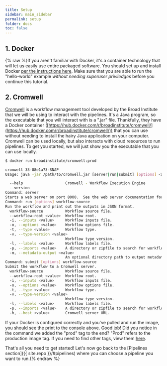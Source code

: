 ```yaml
---
title: Setup
sidebar: main_sidebar
permalink: setup
folder: docs
toc: false
---
```


## 1. Docker

{% raw %}If you aren't familiar with Docker, it's a container technology that will let us easily use entire packaged software. You should set up and install Docker [per the instructions here](https://docs.docker.com/install/). Make sure that you are able to run the "hello-world" example _without needing superuser priviledges_ before you continue this tutorial.

## 2. Cromwell

[Cromwell](http://cromwell.readthedocs.io/en/stable/tutorials/FiveMinuteIntro/) is a workflow management tool developed by the Broad Institute that we will be using to interact with the pipelines. It's a Java program, so the executable that you will interact with is a ".jar" file. Thankfully, they have a Docker container ([https://hub.docker.com/r/broadinstitute/cromwell/](https://hub.docker.com/r/broadinstitute/cromwell/)) that you can use without needing to install the hairy Java application on your computer. Cromwell can be used locally, but also interacts with cloud resources to run pipelines. To get you started, we will just show you the executable that you can use locally.

```bash
$ docker run broadinstitute/cromwell:prod

cromwell 33-88e1a73-SNAP
Usage: java -jar /path/to/cromwell.jar [server|run|submit] [options] <args>...

  --help                   Cromwell - Workflow Execution Engine
  --version                
Command: server
Starts a web server on port 8000.  See the web server documentation for more details about the API endpoints.
Command: run [options] workflow-source
Run the workflow and print out the outputs in JSON format.
  workflow-source          Workflow source file.
  --workflow-root <value>  Workflow root.
  -i, --inputs <value>     Workflow inputs file.
  -o, --options <value>    Workflow options file.
  -t, --type <value>       Workflow type.
  -v, --type-version <value>
                           Workflow type version.
  -l, --labels <value>     Workflow labels file.
  -p, --imports <value>    A directory or zipfile to search for workflow imports.
  -m, --metadata-output <value>
                           An optional directory path to output metadata.
Command: submit [options] workflow-source
Submit the workflow to a Cromwell server.
  workflow-source          Workflow source file.
  --workflow-root <value>  Workflow root.
  -i, --inputs <value>     Workflow inputs file.
  -o, --options <value>    Workflow options file.
  -t, --type <value>       Workflow type.
  -v, --type-version <value>
                           Workflow type version.
  -l, --labels <value>     Workflow labels file.
  -p, --imports <value>    A directory or zipfile to search for workflow imports.
  -h, --host <value>       Cromwell server URL.
```

If your Docker is configured correctly and you've pulled and run the image, you should see the print to
the console above. Good job! Did you notice in the command we added the "prod" tag to the end?
"Prod" refers to the production image tag. If you need to find other tags, view them [here](https://hub.docker.com/r/broadinstitute/cromwell/tags/).

That's all you need to get started! Let's now go back to the [Pipelines section]({{ site.repo }}/#pipelines) where you can choose a pipeline you want to run.{% endraw %}
